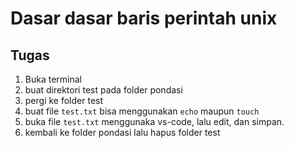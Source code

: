 # Dasar dasar baris perintah unix

## Tugas

1. Buka terminal
2. buat direktori test pada folder pondasi
3. pergi ke folder test
4. buat file `test.txt` bisa menggunakan `echo` maupun `touch`
5. buka file `test.txt` menggunaka vs-code, lalu edit, dan simpan.
6. kembali ke folder pondasi lalu hapus folder test
